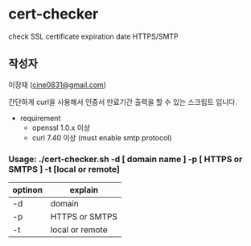 # cert-checker
check SSL certificate expiration date HTTPS/SMTP

작성자
----
이장재 (cine0831@gmail.com)

간단하게 curl을 사용해서 인증서 만료기간 출력을 할 수 있는 스크립트 입니다.<br>

- requirement
  + openssl 1.0.x 이상
  + curl 7.40 이상 (must enable smtp protocol)


### Usage: ./cert-checker.sh -d [ domain name ] -p [ HTTPS or SMTPS ] -t [local or remote]
| optinon        | explain              |
|----------------|----------------------|
| -d             | domain               |
| -p             | HTTPS or SMTPS       |
| -t             | local or remote      |

